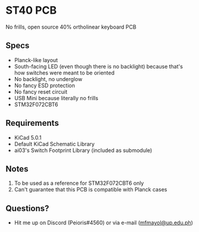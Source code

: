 # ST40 PCB

No frills, open source 40% ortholinear keyboard PCB

## Specs

- Planck-like layout
- South-facing LED (even though there is no backlight) because that's how switches were meant to be oriented
- No backlight, no underglow
- No fancy ESD protection
- No fancy reset circuit
- USB Mini because literally no frills
- STM32F072CBT6

## Requirements

- KiCad 5.0.1
- Default KiCad Schematic Library
- ai03's Switch Footprint Library (included as submodule)

## Notes

1. To be used as a reference for STM32F072CBT6 only
2. Can't guarantee that this PCB is compatible with Planck cases

## Questions?

 - Hit me up on Discord (Peioris#4560) or via e-mail (mfmayol@up.edu.ph)